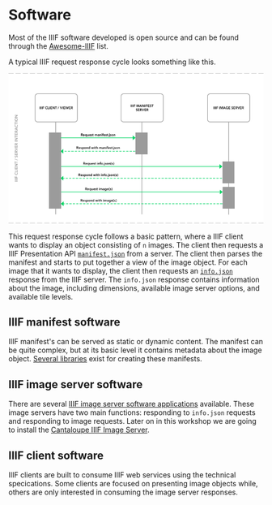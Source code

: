 # Software

Most of the IIIF software developed is open source and can be found through the [Awesome-IIIF](https://github.com/IIIF/awesome-iiif) list.

A typical IIIF request response cycle looks something like this.

![IIIF request response](images/request_response.png)

This request response cycle follows a basic pattern, where a IIIF client wants to display an object consisting of `n` images. The client then requests a IIIF Presentation API [`manifest.json`](https://purl.stanford.edu/cy496ky1984/iiif/manifest.json) from a server. The client then parses the manifest and starts to put together a view of the image object. For each image that it wants to display, the client then requests an [`info.json`](https://stacks.stanford.edu/image/iiif/cy496ky1984%2Fcy496ky1984_00_0002/info.json) response from the IIIF server. The `info.json` response contains information about the image, including dimensions, available image server options, and available tile levels.

## IIIF manifest software
IIIF manifest's can be served as static or dynamic content. The manifest can be quite complex, but at its basic level it contains metadata about the image object. [Several libraries](https://github.com/IIIF/awesome-iiif#presentation-api-libraries) exist for creating these manifests.

## IIIF image server software
There are several [IIIF image server software applications](https://github.com/IIIF/awesome-iiif#image-api-libraries) available. These image servers have two main functions: responding to `info.json` requests and responding to image requests. Later on in this workshop we are going to install the [Cantaloupe IIIF Image Server](https://github.com/medusa-project/cantaloupe/).

## IIIF client software
IIIF clients are built to consume IIIF web services using the technical specications. Some clients are focused on presenting image objects while, others are only interested in consuming the image server responses.
